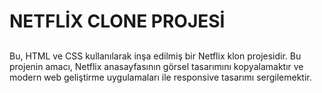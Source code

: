 # NETFLİX CLONE PROJESİ
##

Bu, HTML ve CSS kullanılarak inşa edilmiş bir Netflix klon projesidir. Bu projenin amacı, Netflix anasayfasının görsel tasarımını kopyalamaktır ve modern web geliştirme uygulamaları ile responsive tasarımı sergilemektir.
